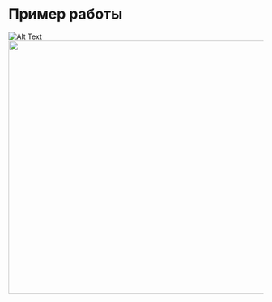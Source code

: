 # Пример работы

![Alt Text](https://media.giphy.com/media/6cpwY6Qu6yJ3CFVXGM/giphy.gif?cid=790b7611a9ec7af0c9ec0b35cd517c76151b6ed37d97d610&rid=giphy.gif&ct=g)
<img src="https://media.giphy.com/media/6cpwY6Qu6yJ3CFVXGM/giphy.gif?cid=790b7611a9ec7af0c9ec0b35cd517c76151b6ed37d97d610&rid=giphy.gif&ct=g" width="1000" height="500" />
